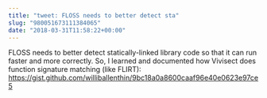 ```yaml
---
title: "tweet: FLOSS needs to better detect sta"
slug: "980051673111384065"
date: "2018-03-31T11:58:22+00:00"
---
```

FLOSS needs to better detect statically-linked library code so that it can run faster and more correctly. So, I learned and documented how Vivisect does function signature matching (like FLIRT): https://gist.github.com/williballenthin/9bc18a0a8600caaf96e40e0623e97ce5